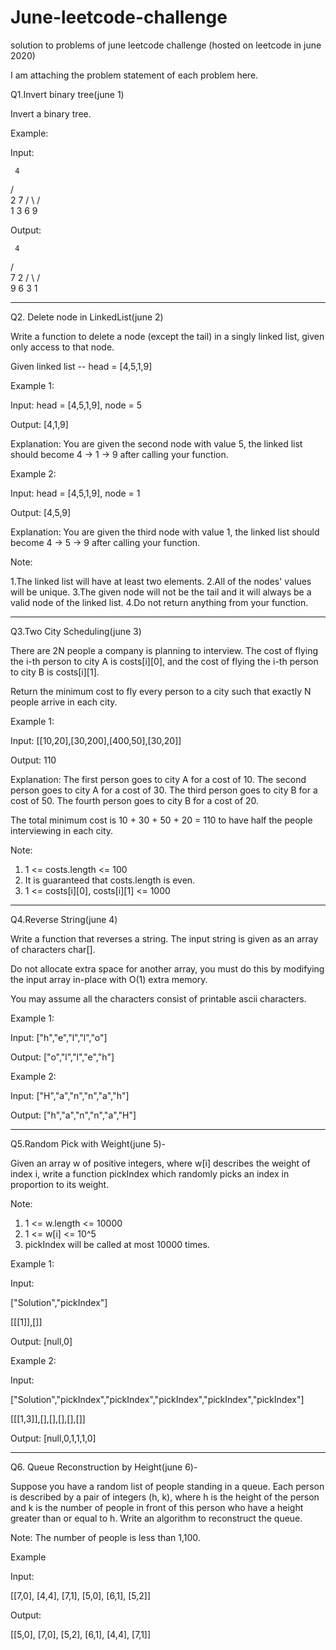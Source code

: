 # June-leetcode-challenge
solution to problems of june leetcode challenge (hosted on leetcode in june 2020)


I am attaching the problem statement of each problem here.

Q1.Invert binary tree(june 1)

Invert a binary tree.

Example:

Input:

     4
   /   \
  2     7
 / \   / \
1   3 6   9

Output:

     4
   /   \
  7     2
 / \   / \
9   6 3   1

--------------------------------------------------------------------------------------------------------------------------------

Q2. Delete node in LinkedList(june 2)

Write a function to delete a node (except the tail) in a singly linked list, given only access to that node.

Given linked list -- head = [4,5,1,9]

Example 1:

Input: head = [4,5,1,9], node = 5

Output: [4,1,9]

Explanation: You are given the second node with value 5, the linked list should become 4 -> 1 -> 9 after calling your function.

Example 2:

Input: head = [4,5,1,9], node = 1

Output: [4,5,9]

Explanation: You are given the third node with value 1, the linked list should become 4 -> 5 -> 9 after calling your function.
 

Note:

1.The linked list will have at least two elements.
2.All of the nodes' values will be unique.
3.The given node will not be the tail and it will always be a valid node of the linked list.
4.Do not return anything from your function.

-------------------------------------------------------------------------------------------------------------------------------

Q3.Two City Scheduling(june 3)

There are 2N people a company is planning to interview. The cost of flying the i-th person to city A is costs[i][0], and the cost of flying the i-th person to city B is costs[i][1].

Return the minimum cost to fly every person to a city such that exactly N people arrive in each city.

 Example 1:
 
Input: [[10,20],[30,200],[400,50],[30,20]]

Output: 110

Explanation: 
The first person goes to city A for a cost of 10.
The second person goes to city A for a cost of 30.
The third person goes to city B for a cost of 50.
The fourth person goes to city B for a cost of 20.

The total minimum cost is 10 + 30 + 50 + 20 = 110 to have half the people interviewing in each city.
 
Note:
1. 1 <= costs.length <= 100
2. It is guaranteed that costs.length is even.
3. 1 <= costs[i][0], costs[i][1] <= 1000

--------------------------------------------------------------------------------------------------------------------------------


Q4.Reverse String(june 4)

Write a function that reverses a string. The input string is given as an array of characters char[].

Do not allocate extra space for another array, you must do this by modifying the input array in-place with O(1) extra memory.

You may assume all the characters consist of printable ascii characters.

 Example 1:
 
Input: ["h","e","l","l","o"]

Output: ["o","l","l","e","h"]

Example 2:

Input: ["H","a","n","n","a","h"]

Output: ["h","a","n","n","a","H"]

----------------------------------------------------------------------------------------------------------------------------------


Q5.Random Pick with Weight(june 5)-

Given an array w of positive integers, where w[i] describes the weight of index i, write a function pickIndex which randomly picks an index in proportion to its weight.

Note:

1. 1 <= w.length <= 10000
2. 1 <= w[i] <= 10^5
3. pickIndex will be called at most 10000 times.

Example 1:

Input: 

["Solution","pickIndex"]

[[[1]],[]]

Output: [null,0]

Example 2:

Input: 

["Solution","pickIndex","pickIndex","pickIndex","pickIndex","pickIndex"]

[[[1,3]],[],[],[],[],[]]

Output: [null,0,1,1,1,0]

--------------------------------------------------------------------------------------------------------------------------------


Q6. Queue Reconstruction by Height(june 6)-

Suppose you have a random list of people standing in a queue. Each person is described by a pair of integers (h, k), where h is the height of the person and k is the number of people in front of this person who have a height greater than or equal to h. Write an algorithm to reconstruct the queue.

Note:
The number of people is less than 1,100.

 Example
 
Input:

[[7,0], [4,4], [7,1], [5,0], [6,1], [5,2]]

Output:

[[5,0], [7,0], [5,2], [6,1], [4,4], [7,1]]
